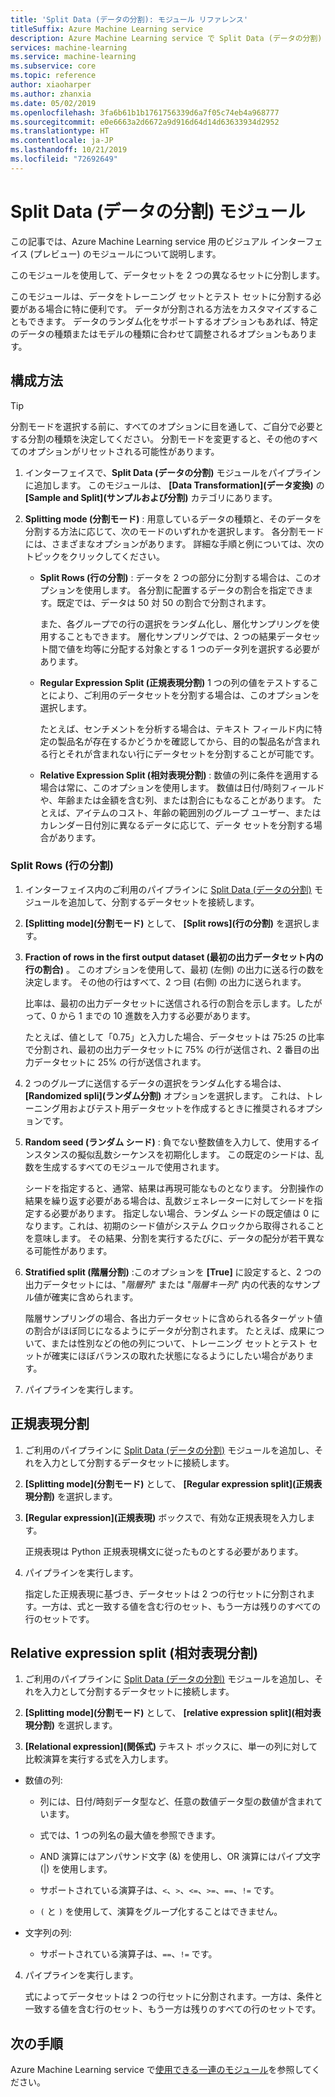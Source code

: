 ```yaml
---
title: 'Split Data (データの分割): モジュール リファレンス'
titleSuffix: Azure Machine Learning service
description: Azure Machine Learning service で Split Data (データの分割) モジュールを使用して、データセットを 2 つの異なるセットに分割する方法について説明します。
services: machine-learning
ms.service: machine-learning
ms.subservice: core
ms.topic: reference
author: xiaoharper
ms.author: zhanxia
ms.date: 05/02/2019
ms.openlocfilehash: 3fa6b61b1b1761756339d6a7f05c74eb4a968777
ms.sourcegitcommit: e0e6663a2d6672a9d916d64d14d63633934d2952
ms.translationtype: HT
ms.contentlocale: ja-JP
ms.lasthandoff: 10/21/2019
ms.locfileid: "72692649"
---
```

# <a name="split-data-module"></a>Split Data (データの分割) モジュール

この記事では、Azure Machine Learning service 用のビジュアル インターフェイス (プレビュー) のモジュールについて説明します。

このモジュールを使用して、データセットを 2 つの異なるセットに分割します。

このモジュールは、データをトレーニング セットとテスト セットに分割する必要がある場合に特に便利です。 データが分割される方法をカスタマイズすることもできます。 データのランダム化をサポートするオプションもあれば、特定のデータの種類またはモデルの種類に合わせて調整されるオプションもあります。

## <a name="how-to-configure"></a>構成方法

> [!TIP]
> 分割モードを選択する前に、すべてのオプションに目を通して、ご自分で必要とする分割の種類を決定してください。
> 分割モードを変更すると、その他のすべてのオプションがリセットされる可能性があります。

1. インターフェイスで、**Split Data (データの分割)** モジュールをパイプラインに追加します。 このモジュールは、 **[Data Transformation]\(データ変換\)** の **[Sample and Split]\(サンプルおよび分割\)** カテゴリにあります。

2. **Splitting mode (分割モード)** : 用意しているデータの種類と、そのデータを分割する方法に応じて、次のモードのいずれかを選択します。 各分割モードには、さまざまなオプションがあります。 詳細な手順と例については、次のトピックをクリックしてください。 

    - **Split Rows (行の分割)** : データを 2 つの部分に分割する場合は、このオプションを使用します。 各分割に配置するデータの割合を指定できます。既定では、データは 50 対 50 の割合で分割されます。

        また、各グループでの行の選択をランダム化し、層化サンプリングを使用することもできます。 層化サンプリングでは、2 つの結果データセット間で値を均等に分配する対象とする 1 つのデータ列を選択する必要があります。  

    - **Regular Expression Split (正規表現分割)**  1 つの列の値をテストすることにより、ご利用のデータセットを分割する場合は、このオプションを選択します。

        たとえば、センチメントを分析する場合は、テキスト フィールド内に特定の製品名が存在するかどうかを確認してから、目的の製品名が含まれる行とそれが含まれない行にデータセットを分割することが可能です。

    - **Relative Expression Split (相対表現分割)** : 数値の列に条件を適用する場合は常に、このオプションを使用します。 数値は日付/時刻フィールドや、年齢または金額を含む列、または割合にもなることがあります。 たとえば、アイテムのコスト、年齢の範囲別のグループ ユーザー、またはカレンダー日付別に異なるデータに応じて、データ セットを分割する場合があります。

### <a name="split-rows"></a>Split Rows (行の分割)
1.  インターフェイス内のご利用のパイプラインに [Split Data (データの分割)](./split-data.md) モジュールを追加して、分割するデータセットを接続します。
  
2.  **[Splitting mode]\(分割モード\)** として、 **[Split rows]\(行の分割\)** を選択します。 

3.  **Fraction of rows in the first output dataset (最初の出力データセット内の行の割合)** 。 このオプションを使用して、最初 (左側) の出力に送る行の数を決定します。 その他の行はすべて、2 つ目 (右側) の出力に送られます。

    比率は、最初の出力データセットに送信される行の割合を示します。したがって、0 から 1 までの 10 進数を入力する必要があります。
     
     たとえば、値として「0.75」と入力した場合、データセットは 75:25 の比率で分割され、最初の出力データセットに 75% の行が送信され、2 番目の出力データセットに 25% の行が送信されます。
  
4. 2 つのグループに送信するデータの選択をランダム化する場合は、 **[Randomized spli]\(ランダム分割\)** オプションを選択します。 これは、トレーニング用およびテスト用データセットを作成するときに推奨されるオプションです。

5.  **Random seed (ランダム シード)** : 負でない整数値を入力して、使用するインスタンスの擬似乱数シーケンスを初期化します。 この既定のシードは、乱数を生成するすべてのモジュールで使用されます。 

     シードを指定すると、通常、結果は再現可能なものとなります。 分割操作の結果を繰り返す必要がある場合は、乱数ジェネレーターに対してシードを指定する必要があります。 指定しない場合、ランダム シードの既定値は 0 になります。これは、初期のシード値がシステム クロックから取得されることを意味します。 その結果、分割を実行するたびに、データの配分が若干異なる可能性があります。 

6. **Stratified split (階層分割)** :このオプションを **[True]** に設定すると、2 つの出力データセットには、"*階層列*" または "*階層キー列*" 内の代表的なサンプル値が確実に含められます。 

    階層サンプリングの場合、各出力データセットに含められる各ターゲット値の割合がほぼ同じになるようにデータが分割されます。 たとえば、成果について、または性別などの他の列について、トレーニング セットとテスト セットが確実にほぼバランスの取れた状態になるようにしたい場合があります。

7. パイプラインを実行します。


## <a name="regular-expression-split"></a>正規表現分割

1.  ご利用のパイプラインに [Split Data (データの分割)](./split-data.md) モジュールを追加し、それを入力として分割するデータセットに接続します。  
  
2.  **[Splitting mode]\(分割モード\)** として、 **[Regular expression split]\(正規表現分割\)** を選択します。

3. **[Regular expression]\(正規表現\)** ボックスで、有効な正規表現を入力します。 
  
   正規表現は Python 正規表現構文に従ったものとする必要があります。


4. パイプラインを実行します。

    指定した正規表現に基づき、データセットは 2 つの行セットに分割されます。一方は、式と一致する値を含む行のセット、もう一方は残りのすべての行のセットです。 

## <a name="relative-expression-split"></a>Relative expression split (相対表現分割)

1. ご利用のパイプラインに [Split Data (データの分割)](./split-data.md) モジュールを追加し、それを入力として分割するデータセットに接続します。
  
2. **[Splitting mode]\(分割モード\)** として、 **[relative expression split]\(相対表現分割\)** を選択します。
  
3. **[Relational expression]\(関係式\)** テキスト ボックスに、単一の列に対して比較演算を実行する式を入力します。


 - 数値の列:
    - 列には、日付/時刻データ型など、任意の数値データ型の数値が含まれています。

    - 式では、1 つの列名の最大値を参照できます。

    - AND 演算にはアンパサンド文字 (&) を使用し、OR 演算にはパイプ文字 (|) を使用します。

    - サポートされている演算子は、`<`、`>`、`<=`、`>=`、`==`、`!=` です。

    - `(` と `)` を使用して、演算をグループ化することはできません。

 - 文字列の列: 
    - サポートされている演算子は、`==`、`!=` です。



4. パイプラインを実行します。

    式によってデータセットは 2 つの行セットに分割されます。一方は、条件と一致する値を含む行のセット、もう一方は残りのすべての行のセットです。

## <a name="next-steps"></a>次の手順

Azure Machine Learning service で[使用できる一連のモジュール](module-reference.md)を参照してください。 